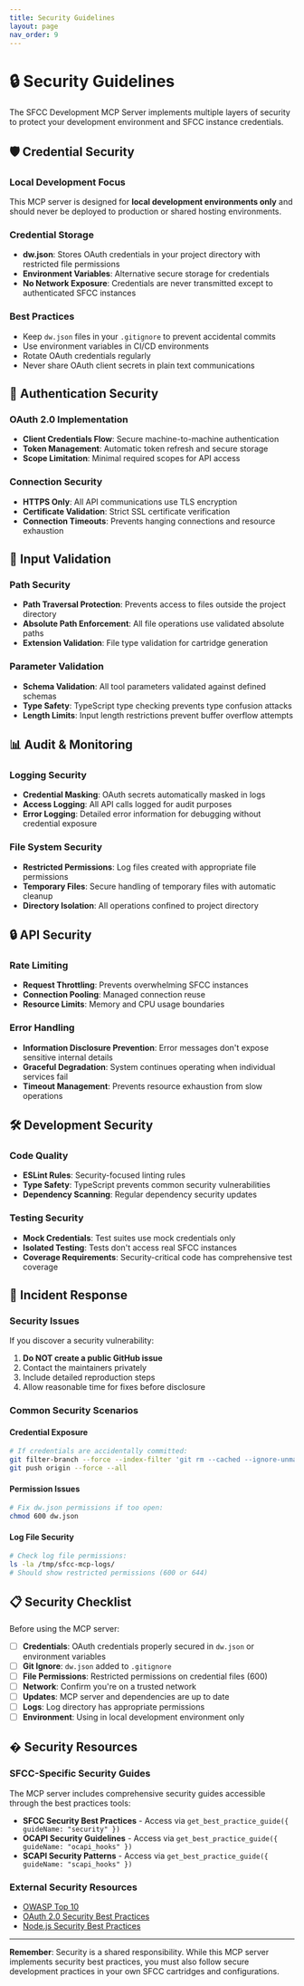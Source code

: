 ```yaml
---
title: Security Guidelines
layout: page
nav_order: 9
---
```


# 🔒 Security Guidelines

The SFCC Development MCP Server implements multiple layers of security to protect your development environment and SFCC instance credentials.

## 🛡️ Credential Security

### Local Development Focus
This MCP server is designed for **local development environments only** and should never be deployed to production or shared hosting environments.

### Credential Storage
- **dw.json**: Stores OAuth credentials in your project directory with restricted file permissions
- **Environment Variables**: Alternative secure storage for credentials
- **No Network Exposure**: Credentials are never transmitted except to authenticated SFCC instances

### Best Practices
- Keep `dw.json` files in your `.gitignore` to prevent accidental commits
- Use environment variables in CI/CD environments
- Rotate OAuth credentials regularly
- Never share OAuth client secrets in plain text communications

## 🔐 Authentication Security

### OAuth 2.0 Implementation
- **Client Credentials Flow**: Secure machine-to-machine authentication
- **Token Management**: Automatic token refresh and secure storage
- **Scope Limitation**: Minimal required scopes for API access

### Connection Security
- **HTTPS Only**: All API communications use TLS encryption
- **Certificate Validation**: Strict SSL certificate verification
- **Connection Timeouts**: Prevents hanging connections and resource exhaustion

## 🚧 Input Validation

### Path Security
- **Path Traversal Protection**: Prevents access to files outside the project directory
- **Absolute Path Enforcement**: All file operations use validated absolute paths
- **Extension Validation**: File type validation for cartridge generation

### Parameter Validation
- **Schema Validation**: All tool parameters validated against defined schemas
- **Type Safety**: TypeScript type checking prevents type confusion attacks
- **Length Limits**: Input length restrictions prevent buffer overflow attempts

## 📊 Audit & Monitoring

### Logging Security
- **Credential Masking**: OAuth secrets automatically masked in logs
- **Access Logging**: All API calls logged for audit purposes
- **Error Logging**: Detailed error information for debugging without credential exposure

### File System Security
- **Restricted Permissions**: Log files created with appropriate file permissions
- **Temporary Files**: Secure handling of temporary files with automatic cleanup
- **Directory Isolation**: All operations confined to project directory

## 🔒 API Security

### Rate Limiting
- **Request Throttling**: Prevents overwhelming SFCC instances
- **Connection Pooling**: Managed connection reuse
- **Resource Limits**: Memory and CPU usage boundaries

### Error Handling
- **Information Disclosure Prevention**: Error messages don't expose sensitive internal details
- **Graceful Degradation**: System continues operating when individual services fail
- **Timeout Management**: Prevents resource exhaustion from slow operations

## 🛠️ Development Security

### Code Quality
- **ESLint Rules**: Security-focused linting rules
- **Type Safety**: TypeScript prevents common security vulnerabilities
- **Dependency Scanning**: Regular dependency security updates

### Testing Security
- **Mock Credentials**: Test suites use mock credentials only
- **Isolated Testing**: Tests don't access real SFCC instances
- **Coverage Requirements**: Security-critical code has comprehensive test coverage

## 🚨 Incident Response

### Security Issues
If you discover a security vulnerability:
1. **Do NOT create a public GitHub issue**
2. Contact the maintainers privately
3. Include detailed reproduction steps
4. Allow reasonable time for fixes before disclosure

### Common Security Scenarios

#### Credential Exposure
```bash
# If credentials are accidentally committed:
git filter-branch --force --index-filter 'git rm --cached --ignore-unmatch dw.json' --prune-empty --tag-name-filter cat -- --all
git push origin --force --all
```

#### Permission Issues
```bash
# Fix dw.json permissions if too open:
chmod 600 dw.json
```

#### Log File Security
```bash
# Check log file permissions:
ls -la /tmp/sfcc-mcp-logs/
# Should show restricted permissions (600 or 644)
```

## 📋 Security Checklist

Before using the MCP server:

- [ ] **Credentials**: OAuth credentials properly secured in `dw.json` or environment variables
- [ ] **Git Ignore**: `dw.json` added to `.gitignore`
- [ ] **File Permissions**: Restricted permissions on credential files (600)
- [ ] **Network**: Confirm you're on a trusted network
- [ ] **Updates**: MCP server and dependencies are up to date
- [ ] **Logs**: Log directory has appropriate permissions
- [ ] **Environment**: Using in local development environment only

## � Security Resources

### SFCC-Specific Security Guides
The MCP server includes comprehensive security guides accessible through the best practices tools:

- **SFCC Security Best Practices** - Access via `get_best_practice_guide({ guideName: "security" })`
- **OCAPI Security Guidelines** - Access via `get_best_practice_guide({ guideName: "ocapi_hooks" })`
- **SCAPI Security Patterns** - Access via `get_best_practice_guide({ guideName: "scapi_hooks" })`

### External Security Resources
- [OWASP Top 10](https://owasp.org/www-project-top-ten/)
- [OAuth 2.0 Security Best Practices](https://tools.ietf.org/html/draft-ietf-oauth-security-topics)
- [Node.js Security Best Practices](https://nodejs.org/en/docs/guides/security/)

---

**Remember**: Security is a shared responsibility. While this MCP server implements security best practices, you must also follow secure development practices in your own SFCC cartridges and configurations.
